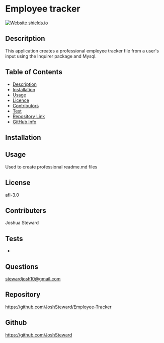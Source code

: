 # **Employee tracker** #

[![Website shields.io](https://img.shields.io/website-up-down-green-red/http/shields.io.svg)](http://shields.io/)

## Descritption ##

This application creates a professional employee tracker file from a user's input using the Inquirer package and Mysql.

## Table of Contents 

- [Description](#Description)
- [Installation](#Installation)
- [Usage](#Usage)
- [Licence](#Licence)
- [Contributors](#Contributors)
- [Test](#Test)
- [Repository Link](#Repository)
- [GitHub Info](#GitHub) 

## Installation



## Usage 

Used to create professional readme.md files

## License 

afl-3.0

## Contributers 

Joshua Steward

## Tests

-

## Questions

stewardjosh10@gmail.com

## Repository 

https://github.com/JoshSteward/Employee-Tracker
## Github

https://github.com/JoshSteward
    
